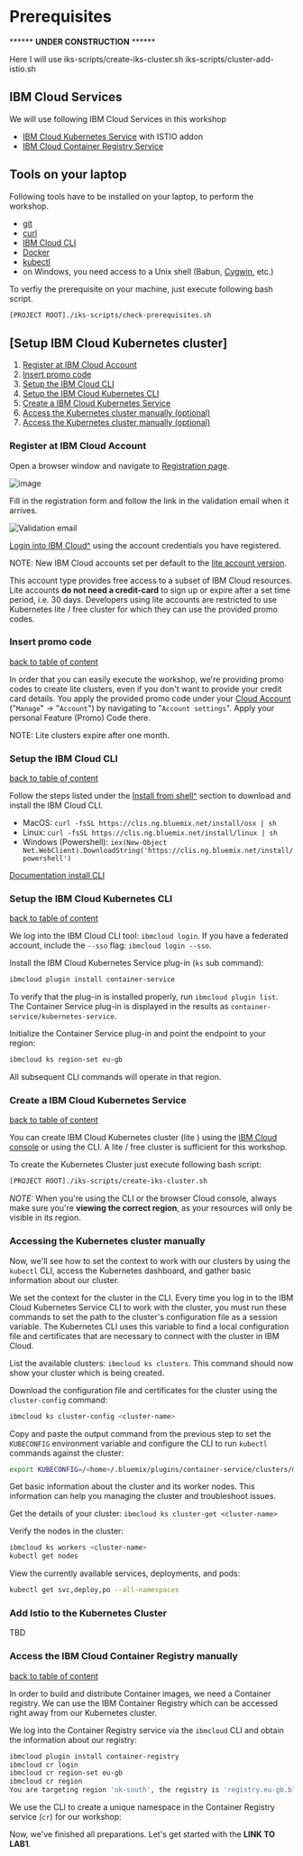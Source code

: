 # Prerequisites

****** **UNDER CONSTRUCTION** ******

Here I will use 
iks-scripts/create-iks-cluster.sh
iks-scripts/cluster-add-istio.sh


## IBM Cloud Services

We will use following IBM Cloud Services in this workshop

* [IBM Cloud Kubernetes Service](https://cloud.ibm.com/docs/containers?topic=containers-getting-started#getting-started) with ISTIO addon 
* [IBM Cloud Container Registry Service](https://cloud.ibm.com/docs/services/Registry?topic=registry-getting-started#getting-started)

## Tools on your laptop

Following tools have to be installed on your laptop, to perform the workshop.

- [git](https://git-scm.com/book/en/v2/Getting-Started-Installing-Git) 
- [curl](https://curl.haxx.se/download.html)
- [IBM Cloud CLI](https://cloud.ibm.com/docs/home/tools) 
- [Docker](https://docs.docker.com/v17.12/install/)
- [kubectl](https://kubernetes.io/docs/tasks/tools/install-kubectl/)
- on Windows, you need access to a Unix shell (Babun, [Cygwin](https://cygwin.com/install.html), etc.)

To verfiy the prerequisite on your machine, just execute following bash script.

```sh
[PROJECT ROOT]./iks-scripts/check-prerequisites.sh
```

## [Setup IBM Cloud Kubernetes cluster]<a name="home"></a>

1. [Register at IBM Cloud Account](#part-SETUP-00)
2. [Insert promo code](#part-SETUP-01)
3. [Setup the IBM Cloud CLI](#part-SETUP-02)
4. [Setup the IBM Cloud Kubernetes CLI](#part-SETUP-03)
5. [Create a IBM Cloud Kubernetes Service](#part-SETUP-04)
6. [Access the Kubernetes cluster manually (optional)](#part-SETUP-05)
7. [Access the Kubernetes cluster manually (optional)](#part-SETUP-06)


### Register at IBM Cloud Account <a name="part-SETUP-00"></a>

Open a browser window and navigate to [Registration page](https://ibm.biz/Bd2JHx).

![image](images/registration.png)

Fill in the registration form and follow the link in the validation email when it arrives.

![Validation email](images/email.png)

[Login into IBM Cloud^](https://ibm.biz/Bd2JHx) using the account credentials you have registered.

NOTE: New IBM Cloud accounts set per default to the [lite account version](https://www.ibm.com/cloud/pricing).

This account type provides free access to a subset of IBM Cloud resources.
Lite accounts **do not need a credit-card** to sign up or expire after a set time period, i.e. 30 days.
Developers using lite accounts are restricted to use Kubernetes lite / free cluster for which they can use the provided promo codes.

### Insert promo code <a name="part-SETUP-01"></a>
[back to table of content](#home)

In order that you can easily execute the workshop, we're providing promo codes to create lite clusters, even if you don't want to provide your credit card details.
You apply the provided promo code under your [Cloud Account](https://cloud.ibm.com/account) ("`Manage`" -> "`Account`") by navigating to "`Account settings`".
Apply your personal Feature (Promo) Code there.

NOTE: Lite clusters expire after one month.

### Setup the IBM Cloud CLI <a name="part-SETUP-02"></a>
[back to table of content](#home)

Follow the steps listed under the [Install from shell^](https://cloud.ibm.com/docs/cli/reference/bluemix_cli?topic=cloud-cli-install-ibmcloud-cli#shell_install) section to download and install the IBM Cloud CLI.

- MacOS: `curl -fsSL https://clis.ng.bluemix.net/install/osx | sh`
- Linux: `curl -fsSL https://clis.ng.bluemix.net/install/linux | sh`
- Windows (Powershell): `iex(New-Object Net.WebClient).DownloadString('https://clis.ng.bluemix.net/install/powershell')`

[Documentation install CLI](images/docs.gif)

### Setup the IBM Cloud Kubernetes CLI <a name="part-SETUP-03"></a>
[back to table of content](#home)

We log into the IBM Cloud CLI tool: `ibmcloud login`.
If you have a federated account, include the `--sso` flag: `ibmcloud login --sso`.

Install the IBM Cloud Kubernetes Service plug-in (`ks` sub command):

```sh
ibmcloud plugin install container-service
```

To verify that the plug-in is installed properly, run `ibmcloud plugin list`.
The Container Service plug-in is displayed in the results as `container-service/kubernetes-service`.

Initialize the Container Service plug-in and point the endpoint to your region:

```sh
ibmcloud ks region-set eu-gb
```

All subsequent CLI commands will operate in that region.

### Create a IBM Cloud Kubernetes Service<a name="part-SETUP-04"></a>
[back to table of content](#home)

You can create IBM Cloud Kubernetes cluster (lite ) using the [IBM Cloud console](https://cloud.ibm.com/containers-kubernetes/catalog/cluster/create) or using the CLI. A lite / free cluster is sufficient for this workshop.

To create the Kubernetes Cluster just execute following bash script:

```sh
[PROJECT ROOT]./iks-scripts/create-iks-cluster.sh
```

_NOTE:_ When you're using the CLI or the browser Cloud console, always make sure you're **viewing the correct region**, as your resources will only be visible in its region.

### Accessing the Kubernetes cluster manually <a name="part-SETUP-05"></a>

Now, we'll see how to set the context to work with our clusters by using the `kubectl` CLI, access the Kubernetes dashboard, and gather basic information about our cluster.

We set the context for the cluster in the CLI.
Every time you log in to the IBM Cloud Kubernetes Service CLI to work with the cluster, you must run these commands to set the path to the cluster's configuration file as a session variable.
The Kubernetes CLI uses this variable to find a local configuration file and certificates that are necessary to connect with the cluster in IBM Cloud.

List the available clusters: `ibmcloud ks clusters`.
This command should now show your cluster which is being created.

Download the configuration file and certificates for the cluster using the `cluster-config` command:

```sh
ibmcloud ks cluster-config <cluster-name>
```

Copy and paste the output command from the previous step to set the `KUBECONFIG` environment variable and configure the CLI to run `kubectl` commands against the cluster:

```sh
export KUBECONFIG=/<home>/.bluemix/plugins/container-service/clusters/mycluster/kube-config-<region>-<cluster-name>.yml
```

Get basic information about the cluster and its worker nodes.
This information can help you managing the cluster and troubleshoot issues.

Get the details of your cluster: `ibmcloud ks cluster-get <cluster-name>`

Verify the nodes in the cluster:

```sh
ibmcloud ks workers <cluster-name>
kubectl get nodes
```

View the currently available services, deployments, and pods:

```sh
kubectl get svc,deploy,po --all-namespaces
```

### Add Istio to the Kubernetes Cluster

TBD

### Access the IBM Cloud Container Registry manually <a name="part-SETUP-06"></a>
[back to table of content](#home)

In order to build and distribute Container images, we need a Container registry.
We can use the IBM Container Registry which can be accessed right away from our Kubernetes cluster.

We log into the Container Registry service via the `ibmcloud` CLI and obtain the information about our registry:

```sh
ibmcloud plugin install container-registry
ibmcloud cr login
ibmcloud cr region-set eu-gb
ibmcloud cr region
You are targeting region 'uk-south', the registry is 'registry.eu-gb.bluemix.net'.
```

We use the CLI to create a unique namespace in the Container Registry service (`cr`) for our workshop:


Now, we've finished all preparations.
Let's get started with the **LINK TO LAB1**.
